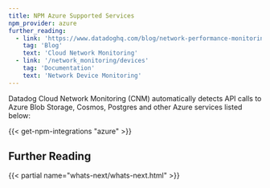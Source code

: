 ```yaml
---
title: NPM Azure Supported Services
npm_provider: azure
further_reading:
  - link: 'https://www.datadoghq.com/blog/network-performance-monitoring'
    tag: 'Blog'
    text: 'Cloud Network Monitoring'
  - link: '/network_monitoring/devices'
    tag: 'Documentation'
    text: 'Network Device Monitoring'
---
```


Datadog Cloud Network Monitoring (CNM) automatically detects API calls to Azure Blob Storage, Cosmos, Postgres and other Azure services listed below:

{{< get-npm-integrations "azure" >}}

## Further Reading

{{< partial name="whats-next/whats-next.html" >}}
